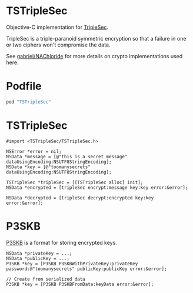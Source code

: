 TSTripleSec
===========

Objective-C implementation for [TripleSec](https://keybase.io/triplesec). 

TripleSec is a triple-paranoid symmetric encryption so that a failure in one or two ciphers won't compromise the data.

See [gabriel/NAChloride](https://github.com/gabriel/NAChloride) for more details on crypto implementations used here.

# Podfile

```ruby
pod "TSTripleSec"
```

# TSTripleSec

```objc
#import <TSTripleSec/TSTripleSec.h>

NSError *error = nil;
NSData *message = [@"this is a secret message" dataUsingEncoding:NSUTF8StringEncoding];
NSData *key = [@"toomanysecrets" dataUsingEncoding:NSUTF8StringEncoding];

TSTripleSec *tripleSec = [[TSTripleSec alloc] init];
NSData *encrypted = [tripleSec encrypt:message key:key error:&error];

NSData *decrypted = [tripleSec decrypt:encrypted key:key error:&error];
```

# P3SKB

[P3SKB](https://keybase.io/docs/api/1.0/p3skb_format) is a format for storing encrypted keys.

```objc
NSData *privateKey = ...;
NSData *publicKey = ...;
P3SKB *key = [P3SKB P3SKBWithPrivateKey:privateKey password:@"toomanysecrets" publicKey:publicKey error:&error];

// Create from serialized data
P3SKB *key = [P3SKB P3SKBFromData:keyData error:&error];
```
